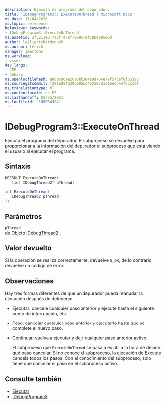 ```yaml
---
description: Ejecuta el programa del depurador.
title: 'IDebugProgram3:: ExecuteOnThread | Microsoft Docs'
ms.date: 11/04/2016
ms.topic: reference
helpviewer_keywords:
- IDebugProgram3::ExecuteOnThread
ms.assetid: 2f5211e3-7a3f-47bf-9595-dfc8b4895d0d
author: leslierichardson95
ms.author: lerich
manager: jmartens
ms.workload:
- vssdk
dev_langs:
- CPP
- CSharp
ms.openlocfilehash: a86bca6aa26a6bb364e9d704e79f57cef8f55395
ms.sourcegitcommit: f2916d8fd296b92cc402597d1d1eecda4f6cccbf
ms.translationtype: MT
ms.contentlocale: es-ES
ms.lasthandoff: 03/25/2021
ms.locfileid: "105084394"
---
```

# <a name="idebugprogram3executeonthread"></a>IDebugProgram3::ExecuteOnThread
Ejecuta el programa del depurador. El subproceso se devuelve para proporcionar a la información del depurador el subproceso que está viendo el usuario al ejecutar el programa.

## <a name="syntax"></a>Sintaxis

```cpp
HRESULT ExecuteOnThread(
   [in] IDebugThread2* pThread)
```

```csharp
int ExecuteOnThread(
   IDebugThread2 pThread
);
```

## <a name="parameters"></a>Parámetros
`pThread`\
de Objeto [IDebugThread2](../../../extensibility/debugger/reference/idebugthread2.md) .

## <a name="return-value"></a>Valor devuelto
 Si la operación se realiza correctamente, devuelve `S_OK`; de lo contrario, devuelve un código de error.

## <a name="remarks"></a>Observaciones
 Hay tres formas diferentes de que un depurador pueda reanudar la ejecución después de detenerse:

- Ejecutar: cancele cualquier paso anterior y ejecute hasta el siguiente punto de interrupción, etc.

- Paso: cancelar cualquier paso anterior y ejecutarlo hasta que se complete el nuevo paso.

- Continuar: vuelva a ejecutar y deje cualquier paso anterior activo.

  El subproceso que `ExecuteOnThread` se pasa a es útil a la hora de decidir qué paso cancelar. Si no conoce el subproceso, la ejecución de Execute cancela todos los pasos. Con el conocimiento del subproceso, solo tiene que cancelar el paso en el subproceso activo.

## <a name="see-also"></a>Consulte también
- [Ejecutar](../../../extensibility/debugger/reference/idebugprogram2-execute.md)
- [IDebugProgram3](../../../extensibility/debugger/reference/idebugprogram3.md)

